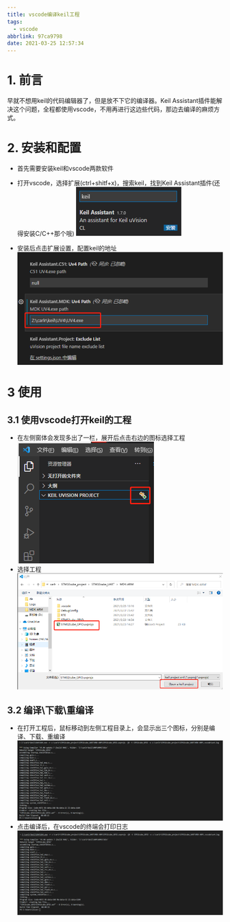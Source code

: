 ```yaml
---
title: vscode编译keil工程
tags:
  - vscode
abbrlink: 97ca9798
date: 2021-03-25 12:57:34
---
```


# 1. 前言
早就不想用keil的代码编辑器了，但是放不下它的编译器。Keil Assistant插件能解决这个问题，全程都使用vscode，不用再进行这边些代码，那边去编译的麻烦方式。
<!-- more -->

# 2. 安装和配置

* 首先需要安装keil和vscode两款软件
* 打开vscode，选择扩展(ctrl+shitf+x)，搜索keil，找到Keil Assistant插件(还得安装C/C++那个哦)
![](vscode编译keil工程/p_1.png)

* 安装后点击扩展设置，配置keil的地址
![](vscode编译keil工程/p_2.png)

# 3 使用
## 3.1 使用vscode打开keil的工程
* 在左侧窗体会发现多出了一栏，展开后点击右边的图标选择工程
![](vscode编译keil工程/p_3.png)
* 选择工程
![](vscode编译keil工程/p_4.png)

## 3.2 编译\下载\重编译
* 在打开工程后，鼠标移动到左侧工程目录上，会显示出三个图标，分别是编译、下载、重编译
![](vscode编译keil工程/p_5.png)
* 点击编译后，在vscode的终端会打印日志
![](vscode编译keil工程/p_6.png)